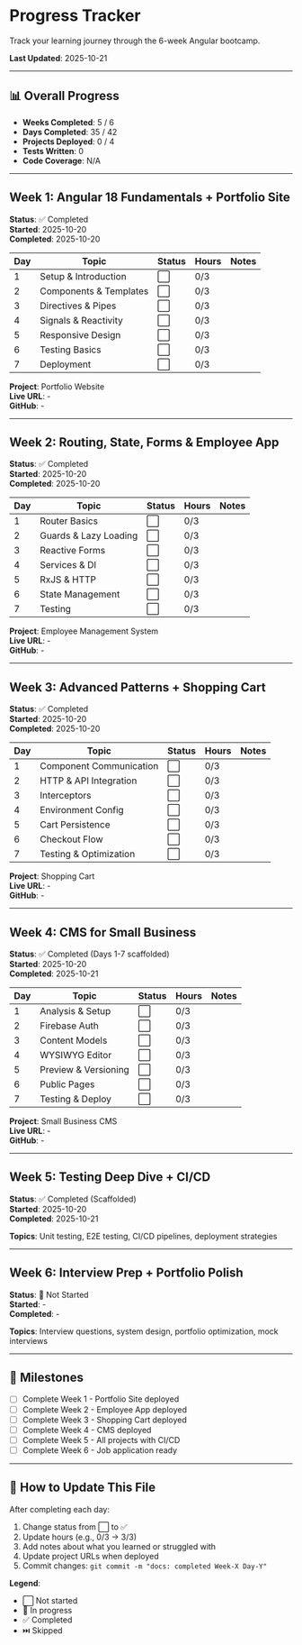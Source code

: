 # Progress Tracker

Track your learning journey through the 6-week Angular bootcamp.

**Last Updated**: 2025-10-21

---

## 📊 Overall Progress

- **Weeks Completed**: 5 / 6
- **Days Completed**: 35 / 42
- **Projects Deployed**: 0 / 4
- **Tests Written**: 0
- **Code Coverage**: N/A

---

## Week 1: Angular 18 Fundamentals + Portfolio Site

**Status**: ✅ Completed  
**Started**: 2025-10-20  
**Completed**: 2025-10-20

| Day | Topic | Status | Hours | Notes |
|-----|-------|--------|-------|-------|
| 1 | Setup & Introduction | ⬜ | 0/3 | |
| 2 | Components & Templates | ⬜ | 0/3 | |
| 3 | Directives & Pipes | ⬜ | 0/3 | |
| 4 | Signals & Reactivity | ⬜ | 0/3 | |
| 5 | Responsive Design | ⬜ | 0/3 | |
| 6 | Testing Basics | ⬜ | 0/3 | |
| 7 | Deployment | ⬜ | 0/3 | |

**Project**: Portfolio Website  
**Live URL**: -  
**GitHub**: -

---

## Week 2: Routing, State, Forms & Employee App

**Status**: ✅ Completed  
**Started**: 2025-10-20  
**Completed**: 2025-10-20

| Day | Topic | Status | Hours | Notes |
|-----|-------|--------|-------|-------|
| 1 | Router Basics | ⬜ | 0/3 | |
| 2 | Guards & Lazy Loading | ⬜ | 0/3 | |
| 3 | Reactive Forms | ⬜ | 0/3 | |
| 4 | Services & DI | ⬜ | 0/3 | |
| 5 | RxJS & HTTP | ⬜ | 0/3 | |
| 6 | State Management | ⬜ | 0/3 | |
| 7 | Testing | ⬜ | 0/3 | |

**Project**: Employee Management System  
**Live URL**: -  
**GitHub**: -

---

## Week 3: Advanced Patterns + Shopping Cart

**Status**: ✅ Completed  
**Started**: 2025-10-20  
**Completed**: 2025-10-20

| Day | Topic | Status | Hours | Notes |
|-----|-------|--------|-------|-------|
| 1 | Component Communication | ⬜ | 0/3 | |
| 2 | HTTP & API Integration | ⬜ | 0/3 | |
| 3 | Interceptors | ⬜ | 0/3 | |
| 4 | Environment Config | ⬜ | 0/3 | |
| 5 | Cart Persistence | ⬜ | 0/3 | |
| 6 | Checkout Flow | ⬜ | 0/3 | |
| 7 | Testing & Optimization | ⬜ | 0/3 | |

**Project**: Shopping Cart  
**Live URL**: -  
**GitHub**: -

---

## Week 4: CMS for Small Business

**Status**: ✅ Completed (Days 1-7 scaffolded)  
**Started**: 2025-10-20  
**Completed**: 2025-10-21

| Day | Topic | Status | Hours | Notes |
|-----|-------|--------|-------|-------|
| 1 | Analysis & Setup | ⬜ | 0/3 | |
| 2 | Firebase Auth | ⬜ | 0/3 | |
| 3 | Content Models | ⬜ | 0/3 | |
| 4 | WYSIWYG Editor | ⬜ | 0/3 | |
| 5 | Preview & Versioning | ⬜ | 0/3 | |
| 6 | Public Pages | ⬜ | 0/3 | |
| 7 | Testing & Deploy | ⬜ | 0/3 | |

**Project**: Small Business CMS  
**Live URL**: -  
**GitHub**: -

---

## Week 5: Testing Deep Dive + CI/CD

**Status**: ✅ Completed (Scaffolded)  
**Started**: 2025-10-20  
**Completed**: 2025-10-21

**Topics**: Unit testing, E2E testing, CI/CD pipelines, deployment strategies

---

## Week 6: Interview Prep + Portfolio Polish

**Status**: 📝 Not Started  
**Started**: -  
**Completed**: -

**Topics**: Interview questions, system design, portfolio optimization, mock interviews

---

## 🎯 Milestones

- [ ] Complete Week 1 - Portfolio Site deployed
- [ ] Complete Week 2 - Employee App deployed
- [ ] Complete Week 3 - Shopping Cart deployed
- [ ] Complete Week 4 - CMS deployed
- [ ] Complete Week 5 - All projects with CI/CD
- [ ] Complete Week 6 - Job application ready

---

## 📝 How to Update This File

After completing each day:

1. Change status from ⬜ to ✅
2. Update hours (e.g., 0/3 → 3/3)
3. Add notes about what you learned or struggled with
4. Update project URLs when deployed
5. Commit changes: `git commit -m "docs: completed Week-X Day-Y"`

**Legend**:
- ⬜ Not started
- 🔄 In progress
- ✅ Completed
- ⏭️ Skipped

